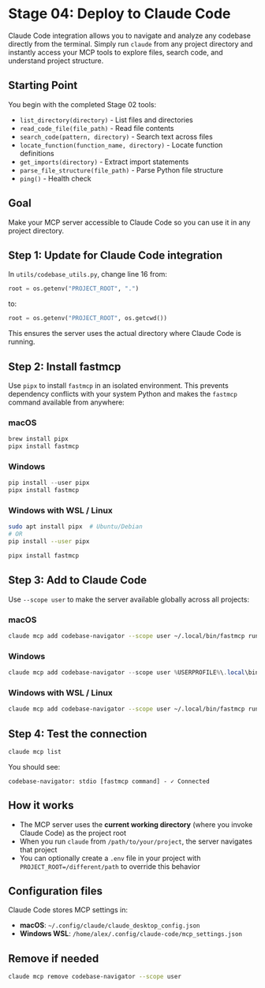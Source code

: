 # Stage 04: Deploy to Claude Code

Claude Code integration allows you to navigate and analyze any codebase directly from the terminal. Simply run `claude` from any project directory and instantly access your MCP tools to explore files, search code, and understand project structure.

## Starting Point

You begin with the completed Stage 02 tools:
- `list_directory(directory)` - List files and directories
- `read_code_file(file_path)` - Read file contents
- `search_code(pattern, directory)` - Search text across files
- `locate_function(function_name, directory)` - Locate function definitions
- `get_imports(directory)` - Extract import statements
- `parse_file_structure(file_path)` - Parse Python file structure
- `ping()` - Health check

## Goal

Make your MCP server accessible to Claude Code so you can use it in any project directory.

## Step 1: Update for Claude Code integration

In `utils/codebase_utils.py`, change line 16 from:
```python
root = os.getenv("PROJECT_ROOT", ".")
```
to:
```python
root = os.getenv("PROJECT_ROOT", os.getcwd())
```

This ensures the server uses the actual directory where Claude Code is running.

## Step 2: Install fastmcp

Use `pipx` to install `fastmcp` in an isolated environment. This prevents dependency conflicts with your system Python and makes the `fastmcp` command available from anywhere:

### macOS
```bash
brew install pipx
pipx install fastmcp
```

### Windows
```powershell
pip install --user pipx
pipx install fastmcp
```

### Windows with WSL / Linux
```bash
sudo apt install pipx  # Ubuntu/Debian
# OR
pip install --user pipx

pipx install fastmcp
```

## Step 3: Add to Claude Code

Use `--scope user` to make the server available globally across all projects:

### macOS
```bash
claude mcp add codebase-navigator --scope user ~/.local/bin/fastmcp run /path/to/your/MCP_workshop/server.py
```

### Windows
```powershell
claude mcp add codebase-navigator --scope user %USERPROFILE%\.local\bin\fastmcp.exe run C:\path\to\your\MCP_workshop\server.py
```

### Windows with WSL / Linux
```bash
claude mcp add codebase-navigator --scope user ~/.local/bin/fastmcp run /path/to/your/MCP_workshop/server.py
```

## Step 4: Test the connection

```bash
claude mcp list
```

You should see:
```
codebase-navigator: stdio [fastmcp command] - ✓ Connected
```

## How it works

- The MCP server uses the **current working directory** (where you invoke Claude Code) as the project root
- When you run `claude` from `/path/to/your/project`, the server navigates that project
- You can optionally create a `.env` file in your project with `PROJECT_ROOT=/different/path` to override this behavior

## Configuration files

Claude Code stores MCP settings in:
- **macOS**: `~/.config/claude/claude_desktop_config.json`
- **Windows WSL**: `/home/alex/.config/claude-code/mcp_settings.json`

## Remove if needed

```bash
claude mcp remove codebase-navigator --scope user
```